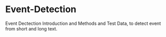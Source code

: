 # Event-Detection
Event  Dectection Introduction and Methods and Test Data, to detect event from short and long text.
